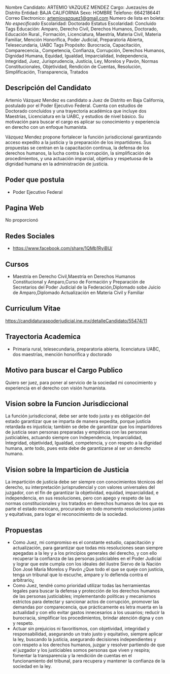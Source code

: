 Nombre Candidato: ARTEMIO VAZQUEZ MENDEZ
Cargo: Juezas/es de Distrito
Entidad: BAJA CALIFORNIA
Sexo: HOMBRE
Telefono: 6642186441
Correo Electronico: artemiovazquez1@gmail.com
Numero de lista en boleta: *No especificado*
Escolaridad: Doctorado
Estatus Escolaridad: Concluido
Tags Educación: Amparo, Derecho Civil, Derechos Humanos, Doctorado, Educación Rural., Formación, Licenciatura, Maestría, Materia Civil, Materia Familiar, Mención Honorífica, Poder Judicial, Preparatoria Abierta, Telesecundaria, UABC
Tags Propósito: Burocracia, Capacitación, Comparecencia., Competencia, Confianza, Corrupción, Derechos Humanos, Dignidad Humana, Equidad, Igualdad, Imparcialidad, Independencia, Integridad, Juez, Jurisprudencia, Justicia, Ley, Morelos y Pavón, Normas Constitucionales, Objetividad, Rendición de Cuentas, Resolución, Simplificación, Transparencia, Tratados


## Descripción del Candidato 

Artemio Vázquez Mendez es candidato a Juez de Distrito en Baja California, postulado por el Poder Ejecutivo Federal. Cuenta con estudios de Doctorado concluidos y una trayectoria académica que incluye dos Maestrías, Licenciatura en la UABC, y estudios de nivel básico. Su motivación para buscar el cargo es aplicar su conocimiento y experiencia en derecho con un enfoque humanista.

Vázquez Mendez propone fortalecer la función jurisdiccional garantizando acceso expedito a la justicia y la preparación de los impartidores.  Sus propuestas se centran en la capacitación continua, la defensa de los derechos humanos, la lucha contra la corrupción, la simplificación de procedimientos, y una actuación imparcial, objetiva y respetuosa de la dignidad humana en la administración de justicia.


## Poder que postula

- Poder Ejecutivo Federal


## Pagina Web

No proporcionó


## Redes Sociales

- https://www.facebook.com/share/1QMb1RyiBU/


## Cursos

- Maestría en Derecho Civil,Maestría en Derechos Humanos Constitucional y Amparo,Curso de Formación y Preparación de Secretarios del Poder Judicial de la Federación,Diplomado sobe Juicio de Amparo,Diplomado Actualización en Materia Civil y Familiar


## Curriculum Vitae

https://candidaturaspoderjudicial.ine.mx/detalleCandidato/55474/11


## Trayectoria Academica

- Primaria rural, telesecundaria, preparatoria abierta, licenciatura UABC, dos maestrías, mención honorifica y doctorado


## Motivo para buscar el Cargo Publico

Quiero ser juez, para poner al servicio de la sociedad mi conocimiento y experiencia en el derecho con visión humanista.


## Vision sobre la Funcion Jurisdiccional

La función jurisdiccional, debe ser ante todo justa y es obligación del estado garantizar que se imparta de manera expedita, porque justicia retardada es injusticia; también se debe de garantizar que los impartidores de justicia sean personas preparadas y empáticas con las personas justiciables, actuando siempre con Independencia, Imparcialidad, Integridad, objetividad, Igualdad, competencia, y con respeto a la dignidad humana, ante todo, pues esta debe de garantizarse al ser un derecho humano.


## Vision sobre la Imparticion de Justicia

La impartición de justicia debe ser siempre con conocimientos técnicos del derecho, su interpretación jurisprudencial y con valores universales del juzgador, con el fin de garantizar la objetividad, equidad, imparcialidad, e independencia, en sus resoluciones, pero con apego y respeto de las normas constitucionales y los tratados en derechos humanos de los que es parte el estado mexicano, procurando en todo momento resoluciones justas y equitativas, para logar el reconocimiento de la sociedad.


## Propuestas

- Como Juez, mi compromiso es el constante estudio, capacitación y actualización, para garantizar que todas mis resoluciones sean siempre apegadas a la ley y a los principios generales del derecho, y con ello recuperar la confianza de las personas justiciables en el Poder Judicial y lograr que este cumpla con los ideales del ilustre Siervo de la Nación Don José María Morelos y Pavón ¿Que todo el que se queje con justicia, tenga un tribunal que lo escuche, ampare y lo defienda contra el arbitrario¿
- Como Juez, tendré como prioridad utilizar todas las herramientas legales para buscar la defensa y protección de los derechos humanos de las personas justiciables; implementando políticas y mecanismos estrictos para detectar y sancionar actos de corrupción, promover las demandas por comparecencia, que prácticamente es letra muerta en la actualidad y con ello evitar gastos innecesarios a los usuarios; reducir la burocracia, simplificar los procedimientos, brindar atención digna y con y respeto.
- Actuar sin prejuicios ni favoritismos, con objetividad, integridad y responsabilidad, asegurando un trato justo y equitativo, siempre aplicar la ley, buscando la justicia, asegurando decisiones independientes y con respeto a los derechos humanos, juzgar y resolver partiendo de que el juzgador y los justiciables somos personas que viven y respira; fomentar la transparencia y la rendición de cuentas en el funcionamiento del tribunal, para recupera y mantener la confianza de la sociedad en la ley.

